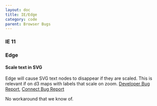 ```yaml
---
layout: doc
title: IE/Edge
category: code
parent: Browser Bugs
---
```


### IE 11

### Edge

#### Scale text in SVG

Edge will cause SVG text nodes to disappear if they are scaled. This is relevant if on d3 maps with labels that scale on zoom.
[Developer Bug Report](https://developer.microsoft.com/en-us/microsoft-edge/platform/issues/3723601/), [Connect Bug Report](https://connect.microsoft.com/IE/Feedback/Details/1571965)

No workaround that we know of.
